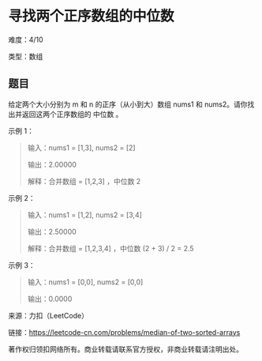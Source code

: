 # 寻找两个正序数组的中位数

难度：4/10

类型：数组

## 题目

给定两个大小分别为 m 和 n 的正序（从小到大）数组 nums1 和 nums2。请你找出并返回这两个正序数组的 中位数 。

示例 1：

> 输入：nums1 = [1,3], nums2 = [2]
> 
> 输出：2.00000
> 
> 解释：合并数组 = [1,2,3] ，中位数 2

示例 2：

> 输入：nums1 = [1,2], nums2 = [3,4]
>
> 输出：2.50000
>
> 解释：合并数组 = [1,2,3,4] ，中位数 (2 + 3) / 2 = 2.5

示例 3：

> 输入：nums1 = [0,0], nums2 = [0,0]
>
> 输出：0.0000

来源：力扣（LeetCode）

链接：https://leetcode-cn.com/problems/median-of-two-sorted-arrays

著作权归领扣网络所有。商业转载请联系官方授权，非商业转载请注明出处。